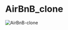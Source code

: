 # AirBnB_clone
![AirBnB-clone](https://s3.amazonaws.com/alx-intranet.hbtn.io/uploads/medias/2018/6/65f4a1dd9c51265f49d0.png?X-Amz-Algorithm=AWS4-HMAC-SHA256&X-Amz-Credential=AKIARDDGGGOU65GPZGY3%2F20210626%2Fus-east-1%2Fs3%2Faws4_request&X-Amz-Date=20210626T084819Z&X-Amz-Expires=86400&X-Amz-SignedHeaders=host&X-Amz-Signature=51ae503e0645149c9cc812784946dbea30cb2cb7183daf1dfbce0b38e3c22d8d)
